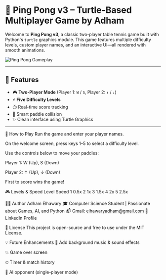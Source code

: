 # 🏓 Ping Pong v3 – Turtle-Based Multiplayer Game by Adham

Welcome to **Ping Pong v3**, a classic two-player table tennis game built with Python's `turtle` graphics module. This game features multiple difficulty levels, custom player names, and an interactive UI—all rendered with smooth animations.

![Ping Pong Gameplay](https://user-images.githubusercontent.com/your-username/your-gif-or-image.gif) <!-- Optional: Insert gameplay GIF or image -->

---

## 🚀 Features

- 🎮 **Two-Player Mode** (Player 1: `W` / `S`, Player 2: `↑` / `↓`)
- ⚡ **Five Difficulty Levels**
- 📺 Real-time score tracking
- 🧠 Smart paddle collision
- ✨ Clean interface using Turtle Graphics

---

🎯 How to Play
Run the game and enter your player names.

On the welcome screen, press keys 1–5 to select a difficulty level.

Use the controls below to move your paddles:

Player 1: W (Up), S (Down)

Player 2: ↑ (Up), ↓ (Down)

First to score wins the game!

🎮 Levels & Speed
Level	Speed
1	0.5x
2	1x
3	1.5x
4	2x
5	2.5x

👨‍💻 Author
Adham Elhawary
🎓 Computer Science Student | Passionate about Games, AI, and Python
📬 Gmail: elhawaryadham@gmail.com
🔗 LinkedIn Profile

📄 License
This project is open-source and free to use under the MIT License.

💡 Future Enhancements
🎵 Add background music & sound effects

💥 Game over screen

⏱ Timer & match history

🧠 AI opponent (single-player mode)


